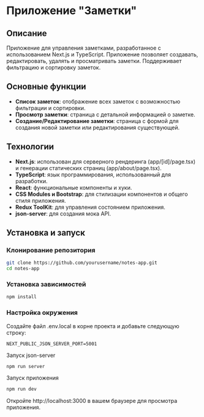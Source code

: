 # Приложение "Заметки"

## Описание
Приложение для управления заметками, разработанное с использованием Next.js и TypeScript. Приложение позволяет создавать, редактировать, удалять и просматривать заметки. Поддерживает фильтрацию и сортировку заметок.

## Основные функции
- **Список заметок**: отображение всех заметок с возможностью фильтрации и сортировки.
- **Просмотр заметки**: страница с детальной информацией о заметке.
- **Создание/Редактирование заметки**: страница с формой для создания новой заметки или редактирования существующей.

## Технологии
- **Next.js**: использован для серверного рендеринга (app/\[id]/page.tsx) и генерации статических страниц (app/about/page.tsx).
- **TypeScript**: язык программирования, использованный для разработки.
- **React**: функциональные компоненты и хуки.
- **CSS Modules и Bootstrap**: для стилизации компонентов и общего стиля приложения.
- **Redux ToolKit**: для управления состоянием приложения.
- **json-server**: для создания мока API.

## Установка и запуск

### Клонирование репозитория
```bash
git clone https://github.com/yourusername/notes-app.git
cd notes-app
```
### Установка зависимостей
```bash
npm install
```
### Настройка окружения
Создайте файл .env.local в корне проекта и добавьте следующую строку:
```
NEXT_PUBLIC_JSON_SERVER_PORT=5001
```
Запуск json-server
```bash
npm run server
```
Запуск приложения
```bash
npm run dev
```
Откройте http://localhost:3000 в вашем браузере для просмотра приложения.
